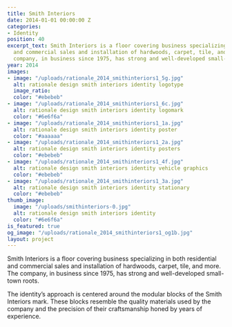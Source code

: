 ```yaml
---
title: Smith Interiors
date: 2014-01-01 00:00:00 Z
categories:
- Identity
position: 40
excerpt_text: Smith Interiors is a floor covering business specializing in both residential
  and commercial sales and installation of hardwoods, carpet, tile, and more. The
  company, in business since 1975, has strong and well-developed small-town roots.
year: 2014
images:
- image: "/uploads/rationale_2014_smithinteriors1_5g.jpg"
  alt: rationale design smith interiors identity logotype
  image_ratio: 
  color: "#ebebeb"
- image: "/uploads/rationale_2014_smithinteriors1_6c.jpg"
  alt: rationale design smith interiors identity logomark
  color: "#6e6f6a"
- image: "/uploads/rationale_2014_smithinteriors1_1a.jpg"
  alt: rationale design smith interiors identity poster
  color: "#aaaaaa"
- image: "/uploads/rationale_2014_smithinteriors1_2a.jpg"
  alt: rationale design smith interiors identity posters
  color: "#ebebeb"
- image: "/uploads/rationale_2014_smithinteriors1_4f.jpg"
  alt: rationale design smith interiors identity vehicle graphics
  color: "#ebebeb"
- image: "/uploads/rationale_2014_smithinteriors1_3a.jpg"
  alt: rationale design smith interiors identity stationary
  color: "#ebebeb"
thumb_image:
  image: "/uploads/smithinteriors-0.jpg"
  alt: rationale design smith interiors identity
  color: "#6e6f6a"
is_featured: true
og_image: "/uploads/rationale_2014_smithinteriors1_og1b.jpg"
layout: project
---
```


Smith Interiors is a floor covering business specializing in both residential and commercial sales and installation of hardwoods, carpet, tile, and more. The company, in business since 1975, has strong and well-developed small-town roots.

The identity’s approach is centered around the modular blocks of the Smith Interiors mark. These blocks resemble the quality materials used by the company and the precision of their craftsmanship honed by years of experience.